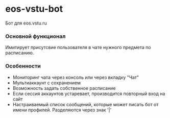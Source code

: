 # eos-vstu-bot
Бот для eos.vstu.ru

### Основной функционал
Имитирует присутсвие пользователя в чате нужного предмета по расписанию.

### Особенности
* Мониторинг чата через консоль или через вкладку "Чат"
* Мультиаккаунт с сохранением
* Возможность задать собственное расписание
* Если сессия аккаунтов устаревает, производится повторный вход на сайт
* Настраиваемый список сообщений, которые может писать бот 
    от имени профилей. Разделяются через знак '|'
